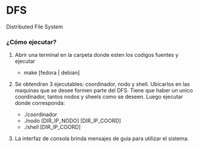 # DFS
Distributed File System

### ¿Cómo ejecutar?

1. Abrir una terminal en la carpeta donde esten los codigos fuentes y ejecutar
      - make [fedora | debian]

2. Se obtendran 3 ejecutables: coordinador, nodo y shell. Ubicarlos en las 
   maquinas que se desee formen parte del DFS. Tiene que haber un unico 
   coordinador, tantos nodos y sheels como se deseen. Luego ejecutar donde
   corresponda:
      - ./coordinador
      - ./nodo [DIR_IP_NODO] [DIR_IP_COORD]
      - ./shell [DIR_IP_COORD]

3. La interfaz de consola brinda mensajes de guia para utilizar el 
   sistema. 
  
